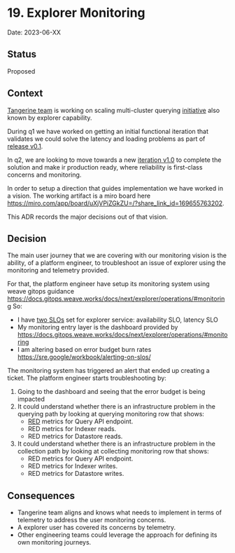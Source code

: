 # 19. Explorer Monitoring 

Date: 2023-06-XX

## Status

Proposed

## Context

[Tangerine team](https://www.notion.so/weaveworks/Team-Tangerine-f70682867c9f4264ada9b678584e89cf?pvs=4) is working on
scaling multi-cluster querying [initiative](https://www.notion.so/weaveworks/Scaling-Weave-Gitops-Observability-Phase-3-7e0a1cfcc89641c9bb05a05c5356af34?pvs=4)
also known by explorer capability.

During q1 we have worked on getting an initial functional iteration that validates we could solve the latency
and loading problems as part of [release v0.1](https://www.notion.so/weaveworks/Scaling-Weave-Gitops-Observability-Phase-3-7e0a1cfcc89641c9bb05a05c5356af34?pvs=4#270880bd0c4044c5b426eb0d8fb92faa).

In q2, we are looking to move towards a new [iteration v1.0](https://www.notion.so/weaveworks/Scaling-Weave-Gitops-Observability-Phase-3-7e0a1cfcc89641c9bb05a05c5356af34?pvs=4#d175338bd2004544ac8d52764ce26140)
to complete the solution and make ir production ready, where reliability is first-class concerns and monitoring.

In order to setup a direction that guides implementation we have worked in a vision. The working artifact is a miro 
board here https://miro.com/app/board/uXjVPiZGkZU=/?share_link_id=169655763202.

This ADR records the major decisions out of that vision.

## Decision

The main user journey that we are covering with our monitoring vision is the ability, of a platform engineer, to
troubleshoot an issue of explorer using the monitoring and telemetry provided. 

For that, the platform engineer have setup its monitoring system using weave gitops guidance https://docs.gitops.weave.works/docs/next/explorer/operations/#monitoring
So:
- I have [two SLOs](https://sre.google/workbook/implementing-slos/) set for explorer service: availability SLO, latency SLO
- My monitoring entry layer is the dashboard provided by https://docs.gitops.weave.works/docs/next/explorer/operations/#monitoring
- I am altering based on error budget burn rates https://sre.google/workbook/alerting-on-slos/

The monitoring system has triggered an alert that ended up creating a ticket. The platform engineer starts troubleshooting by:

1. Going to the dashboard and seeing that the error budget is being impacted
2. It could understand whether there is an infrastructure problem in the querying path by looking at querying monitoring row that shows:
    - [RED](https://www.weave.works/blog/the-red-method-key-metrics-for-microservices-architecture/) metrics for Query API endpoint. 
    - RED metrics for Indexer reads.
    - RED metrics for Datastore reads.
3. It could understand whether there is an infrastructure problem in the collection path by looking at collecting monitoring row that shows:
    - RED metrics for Query API endpoint.
    - RED metrics for Indexer writes.
    - RED metrics for Datastore writes.







## Consequences

- Tangerine team aligns and knows what needs to implement in terms of telemetry to address the user monitoring concerns.
- A explorer user has covered its concerns by telemetry.
- Other engineering teams could leverage the approach for defining its own monitoring journeys. 
